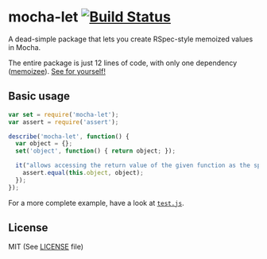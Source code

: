 # mocha-let [![Build Status](https://travis-ci.org/Ajedi32/mocha-let.svg)](https://travis-ci.org/Ajedi32/mocha-let)

A dead-simple package that lets you create RSpec-style memoized values in Mocha.

The entire package is just 12 lines of code, with only one dependency
([memoizee](https://www.npmjs.com/package/memoizee)). [See for yourself!](index.js)

## Basic usage

```javascript
var set = require('mocha-let');
var assert = require('assert');

describe('mocha-let', function() {
  var object = {};
  set('object', function() { return object; });

  it("allows accessing the return value of the given function as the specified property on `this`", function() {
    assert.equal(this.object, object);
  });
});
```

For a more complete example, have a look at [`test.js`](test.js).

## License

MIT (See [LICENSE](./LICENSE) file)
